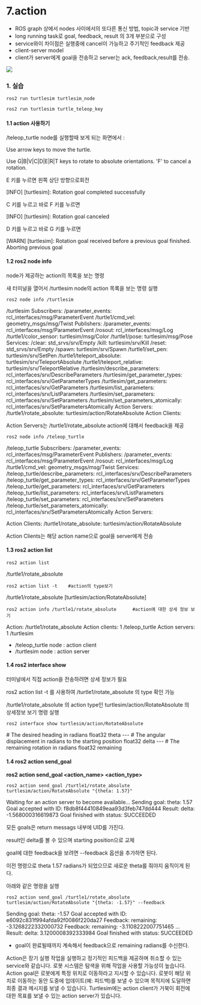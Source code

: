 # 7.action

- ROS graph 상에서 nodes 사이에서의 또다른 통신 방법, topic과 service 기반
- long running task로 goal, feedback, result 의 3개 부분으로 구성
- service와이 차이점은 실행중에 cancel이 가능하고 주기적인 feedback 제공
- client-server model
- client가 server에게 goal을 전송하고 server는 ack, feedback,result를 전송.

![](https://github.com/firstbot1/ROS2STUDY/blob/main/1.CLI%20tools/pic/1_2.gif)



###  1. 실습



```
ros2 run turtlesim turtlesim_node
```

```
ros2 run turtlesim turtle_teleop_key
```



#### 1.1 action 사용하기

/teleop_turtle node를 실행할때 보게 되는 화면에서  :

Use arrow keys to move the turtle.

Use G|B|V|C|D|E|R|T keys to rotate to absolute orientations. 'F' to cancel a rotation.



E 키를 누르면 왼쪽 상단 방향으로회전

[INFO] [turtlesim]: Rotation goal completed successfully

C 키를 누르고 바로 F 키를 누르면 

[INFO] [turtlesim]: Rotation goal canceled

D 키를 누르고 바로 G 키를 누르면

[WARN] [turtlesim]: Rotation goal received before a previous goal finished. Aborting previous goal



#### 1.2 ros2 node info

node가 제공하는 action의 목록을 보는 명령

새 터미널을 열어서 /turtlesim node의 action 목록을 보는 명령 실행

```
ros2 node info /turtlesim
```

/turtlesim
  Subscribers:
    /parameter_events: rcl_interfaces/msg/ParameterEvent
    /turtle1/cmd_vel: geometry_msgs/msg/Twist
  Publishers:
    /parameter_events: rcl_interfaces/msg/ParameterEvent
    /rosout: rcl_interfaces/msg/Log
    /turtle1/color_sensor: turtlesim/msg/Color
    /turtle1/pose: turtlesim/msg/Pose
  Services:
    /clear: std_srvs/srv/Empty
    /kill: turtlesim/srv/Kill
    /reset: std_srvs/srv/Empty
    /spawn: turtlesim/srv/Spawn
    /turtle1/set_pen: turtlesim/srv/SetPen
    /turtle1/teleport_absolute: turtlesim/srv/TeleportAbsolute
    /turtle1/teleport_relative: turtlesim/srv/TeleportRelative
    /turtlesim/describe_parameters: rcl_interfaces/srv/DescribeParameters
    /turtlesim/get_parameter_types: rcl_interfaces/srv/GetParameterTypes
    /turtlesim/get_parameters: rcl_interfaces/srv/GetParameters
    /turtlesim/list_parameters: rcl_interfaces/srv/ListParameters
    /turtlesim/set_parameters: rcl_interfaces/srv/SetParameters
    /turtlesim/set_parameters_atomically: rcl_interfaces/srv/SetParametersAtomically
  Action Servers:
    /turtle1/rotate_absolute: turtlesim/action/RotateAbsolute
  Action Clients:



Action Servers는 /turtle1/rotate_absolute action에 대해서 feedback을 제공

```
ros2 node info /teleop_turtle
```

/teleop_turtle
  Subscribers:
    /parameter_events: rcl_interfaces/msg/ParameterEvent
  Publishers:
    /parameter_events: rcl_interfaces/msg/ParameterEvent
    /rosout: rcl_interfaces/msg/Log
    /turtle1/cmd_vel: geometry_msgs/msg/Twist
  Services:
    /teleop_turtle/describe_parameters: rcl_interfaces/srv/DescribeParameters
    /teleop_turtle/get_parameter_types: rcl_interfaces/srv/GetParameterTypes
    /teleop_turtle/get_parameters: rcl_interfaces/srv/GetParameters
    /teleop_turtle/list_parameters: rcl_interfaces/srv/ListParameters
    /teleop_turtle/set_parameters: rcl_interfaces/srv/SetParameters
    /teleop_turtle/set_parameters_atomically: rcl_interfaces/srv/SetParametersAtomically
  Action Servers:

  Action Clients:
    /turtle1/rotate_absolute: turtlesim/action/RotateAbsolute



Action Clients는 해당 action name으로 goal을 server에게 전송



#### 1.3 ros2 action list

```
ros2 action list
```

/turtle1/rotate_absolute

```
ros2 action list -t    #action의 type보기
```

/turtle1/rotate_absolute [turtlesim/action/RotateAbsolute]

```
ros2 action info /turtle1/rotate_absolute      #action에 대한 상세 정보 보기
```

Action: /turtle1/rotate_absolute
Action clients: 1
    /teleop_turtle
Action servers: 1
    /turtlesim

- /teleop_turtle node : action client
- /turtlesim node : action server



#### 1.4  ros2 interface show

터미널에서 직접 action을 전송하려면 상세 정보가 필요

ros2 action list -t 를 사용하여 /turtle1/rotate_absolute 의 type 확인 가능

/turtle1/rotate_absolute 의 action type인 turtlesim/action/RotateAbsolute 의 상세정보 보기 명령 실행

```
ros2 interface show turtlesim/action/RotateAbsolute
```

\# The desired heading in radians
float32 theta
\---
\# The angular displacement in radians to the starting position
float32 delta
\---
\# The remaining rotation in radians
float32 remaining



#### 1.4 ros2 action send_goal

**ros2 action send_goal <action_name> <action_type> <values>**

```
ros2 action send_goal /turtle1/rotate_absolute turtlesim/action/RotateAbsolute "{theta: 1.57}"
```

Waiting for an action server to become available...
Sending goal:
theta: 1.57
Goal accepted with ID: f8db8f44410849eaa93d3feb747dd444
Result:
delta: -1.568000316619873
Goal finished with status: SUCCEEDED

모든 goals은 return messags 내부에 UID를 가진다.

result인 delta를 볼 수 있으며 starting position으로 교체

goal에 대한 feedback을 보려면 --feedback 옵션을 추가하면 된다.

이전 명령으로 theta 1.57 radians가 되었으므로 새로운 theta를 줘야지 움직이게 된다.

아래와 같은 명령을 실행

```
ros2 action send_goal /turtle1/rotate_absolute turtlesim/action/RotateAbsolute "{theta: -1.57}" --feedback
```

Sending goal:
   theta: -1.57
Goal accepted with ID: e6092c831f994afda92f0086f220da27
Feedback:
  remaining: -3.1268222332000732
Feedback:
  remaining: -3.1108222007751465
…
Result:
  delta: 3.1200008392333984
Goal finished with status: SUCCEEDED



- goal이 완료될때까지 계속해서 feedback으로 remaining radians를 수신한다.



Action은 장기 실행 작업을 실행하고 정기적인 피드백을 제공하며 취소할 수 있는 service와 같습니다. 로봇 시스템은 탐색을 위해 작업을 사용할 가능성이 높습니다. Action goal은 로봇에게 특정 위치로 이동하라고 지시할 수 있습니다. 로봇이 해당 위치로 이동하는 동안 도중에 업데이트(예: 피드백)를 보낼 수 있으며 목적지에 도달하면 최종 결과 메시지를 보낼 수 있습니다. Turtlesim에는 action client가 거북이 회전에 대한 목표를 보낼 수 있는 action server가 있습니다.

